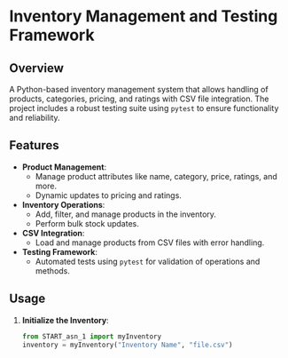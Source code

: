# Inventory Management and Testing Framework

## Overview
A Python-based inventory management system that allows handling of products, categories, pricing, and ratings with CSV file integration. The project includes a robust testing suite using `pytest` to ensure functionality and reliability.

## Features
- **Product Management**:
  - Manage product attributes like name, category, price, ratings, and more.
  - Dynamic updates to pricing and ratings.
- **Inventory Operations**:
  - Add, filter, and manage products in the inventory.
  - Perform bulk stock updates.
- **CSV Integration**:
  - Load and manage products from CSV files with error handling.
- **Testing Framework**:
  - Automated tests using `pytest` for validation of operations and methods.

## Usage
1. **Initialize the Inventory**:
   ```python
   from START_asn_1 import myInventory
   inventory = myInventory("Inventory Name", "file.csv")

